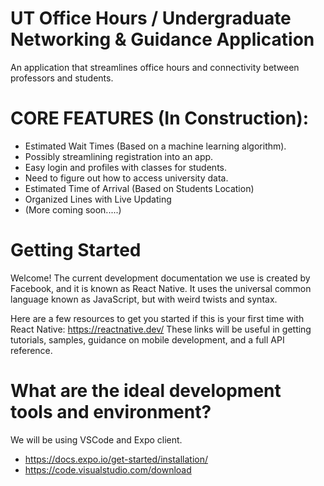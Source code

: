 # UT Office Hours / Undergraduate Networking & Guidance Application 

An application that streamlines office hours and connectivity between professors and students.

# CORE FEATURES (In Construction):

- Estimated Wait Times (Based on a machine learning algorithm).
- Possibly streamlining registration into an app. 
- Easy login and profiles with classes for students.
- Need to figure out how to access university data. 
- Estimated Time of Arrival (Based on Students Location)
- Organized Lines with Live Updating
- (More coming soon.....)

# Getting Started
Welcome! The current development documentation we use is created by Facebook, and it is known as React Native. It uses the universal common language known as JavaScript, but with weird twists and syntax. 

Here are a few resources to get you started if this is your first time with React Native:
https://reactnative.dev/
These links will be useful in getting tutorials, samples, guidance on mobile development, and a full API reference.

# What are the ideal development tools and environment?
We will be using VSCode and Expo client. 
- https://docs.expo.io/get-started/installation/
- https://code.visualstudio.com/download

